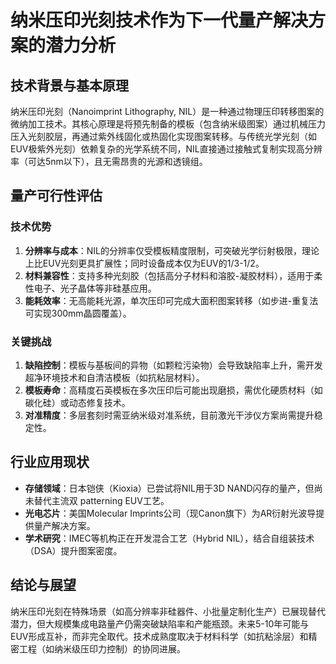 # 纳米压印光刻技术作为下一代量产解决方案的潜力分析  

## 技术背景与基本原理  
纳米压印光刻（Nanoimprint Lithography, NIL）是一种通过物理压印转移图案的微纳加工技术。其核心原理是将预先制备的模板（包含纳米级图案）通过机械压力压入光刻胶层，再通过紫外线固化或热固化实现图案转移。与传统光学光刻（如EUV极紫外光刻）依赖复杂的光学系统不同，NIL直接通过接触式复制实现高分辨率（可达5nm以下），且无需昂贵的光源和透镜组。  

## 量产可行性评估  

### 技术优势  
1. **分辨率与成本**：NIL的分辨率仅受模板精度限制，可突破光学衍射极限，理论上比EUV光刻更具扩展性；同时设备成本仅为EUV的1/3-1/2。  
2. **材料兼容性**：支持多种光刻胶（包括高分子材料和溶胶-凝胶材料），适用于柔性电子、光子晶体等非硅基应用。  
3. **能耗效率**：无高能耗光源，单次压印可完成大面积图案转移（如步进-重复法可实现300mm晶圆覆盖）。  

### 关键挑战  
1. **缺陷控制**：模板与基板间的异物（如颗粒污染物）会导致缺陷率上升，需开发超净环境技术和自清洁模板（如抗粘层材料）。  
2. **模板寿命**：高精度石英模板在多次压印后可能出现磨损，需优化硬质材料（如碳化硅）或动态修复技术。  
3. **对准精度**：多层套刻时需亚纳米级对准系统，目前激光干涉仪方案尚需提升稳定性。  

## 行业应用现状  
- **存储领域**：日本铠侠（Kioxia）已尝试将NIL用于3D NAND闪存的量产，但尚未替代主流双 patterning EUV工艺。  
- **光电芯片**：美国Molecular Imprints公司（现Canon旗下）为AR衍射光波导提供量产解决方案。  
- **学术研究**：IMEC等机构正在开发混合工艺（Hybrid NIL），结合自组装技术（DSA）提升图案密度。  

## 结论与展望  
纳米压印光刻在特殊场景（如高分辨率非硅器件、小批量定制化生产）已展现替代潜力，但大规模集成电路量产仍需突破缺陷率和产能瓶颈。未来5-10年可能与EUV形成互补，而非完全取代。技术成熟度取决于材料科学（如抗粘涂层）和精密工程（如纳米级压印力控制）的协同进展。